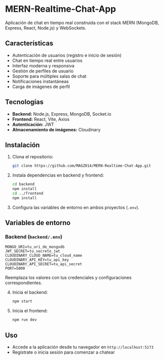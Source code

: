 # MERN-Realtime-Chat-App

Aplicación de chat en tiempo real construida con el stack MERN (MongoDB, Express, React, Node.js) y WebSockets.

## Características

- Autenticación de usuarios (registro e inicio de sesión)
- Chat en tiempo real entre usuarios
- Interfaz moderna y responsiva
- Gestión de perfiles de usuario
- Soporte para múltiples salas de chat
- Notificaciones instantáneas
- Carga de imágenes de perfil

## Tecnologías

- **Backend:** Node.js, Express, MongoDB, Socket.io
- **Frontend:** React, Vite, Axios
- **Autenticación:** JWT
- **Almacenamiento de imágenes:** Cloudinary

## Instalación

1. Clona el repositorio:

   ```bash
   git clone https://github.com/MAGZ014/MERN-Realtime-Chat-App.git
   ```

2. Instala dependencias en backend y frontend:

   ```bash
   cd backend
   npm install
   cd ../frontend
   npm install
   ```

3. Configura las variables de entorno en ambos proyectos (`.env`).

## Variables de entorno

### Backend (`backend/.env`)

```
MONGO_URI=tu_uri_de_mongodb
JWT_SECRET=tu_secreto_jwt
CLOUDINARY_CLOUD_NAME=tu_cloud_name
CLOUDINARY_API_KEY=tu_api_key
CLOUDINARY_API_SECRET=tu_api_secret
PORT=5000
```

Reemplaza los valores con tus credenciales y configuraciones correspondientes.

4. Inicia el backend:

   ```bash
   npm start
   ```

5. Inicia el frontend:
   ```bash
   npm run dev
   ```

## Uso

- Accede a la aplicación desde tu navegador en `http://localhost:5173`
- Regístrate o inicia sesión para comenzar a chatear
